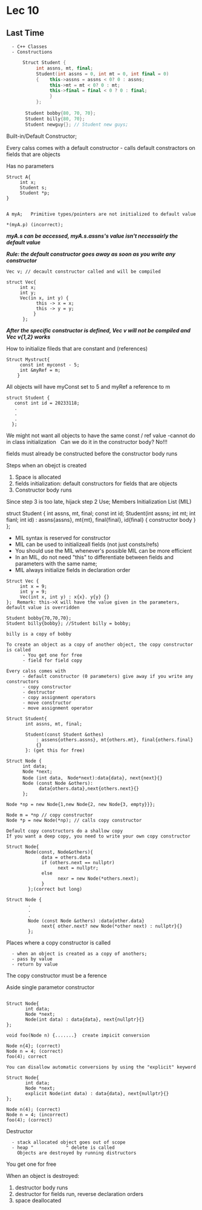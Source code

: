 # Lec 10
## Last Time
      - C++ Classes
      - Constructions
      
```c++
      Struct Student {
           int assns, mt, final;
           Student(int assns = 0, int mt = 0, int final = 0)
           {    this->assns = assns < 0? 0 : assns;
                this->mt = mt < 0? 0 : mt;
                this->final = final < 0 ? 0 : final;
                }
           };
           
       Student bobby{80, 70, 70};
       Student billy{80, 70};
       Student newguy{}; // Student new guys;
```

Built-in/Default Constructor;

Every calss comes with a default constructor - calls default constractors on fields that are objects

Has no parameters

```
Struct A{
     int x;
     Student s;
     Student *p;
}


A myA;   Primitive types/pointers are not initialized to default value

*(myA.p) (incorrect);
```

***myA.s can be accessed, myA.s.assns's value isn't necessairly the default value***

***Rule: the default constructor goes away as soon as you write any constructor***

```
Vec v; // decault constructor called and will be compiled

struct Vec{
     int x;
     int y;
     Vec(in x, int y) {
           this -> x = x;
           this -> y = y;
          }
      };
```

***After the specific constructor is defined, Vec v will not be compiled and Vec v{1,2} works***

How to initialize fileds that are constant and (references)

```
Struct Mystruct{
     const int myconst - 5;
     int &myRef = m;
    }
```

All objects will have myConst set to 5 and myRef a reference to m

```
struct Student {
   const int id = 20233118;
   .
   .
   .
  };
```
We might not want all objects to have the same const / ref value
-cannot do in class initialization
  
Can we do it in the constructor body?
No!!!

fields must already be constructed before the constructor body runs

Steps when an obejct is created
1. Space is allocated
2. fields initialization: default constructors for fields that are objects
3. Constructor body runs

Since step 3 is too late, hijack step 2
Use; Members Initialization List (MIL)

struct Student {
      int assns, mt, final;
      const int id;
      Student(int assns; int mt; int fianl; int id)
         : assns{assns}, mt{mt}, final{final}, id{final}
         { constructor body }
      };
      
- MIL syntax is reserved for constructor
- MIL can be used to initializeall fields (not just consts/refs)
- You should use the MIL whenever's possible
  MIL can be more efficient
- In an MIL, do not need "this" to differentiate between fields and parameters with the same name;
- MIL always initialize fields in declaration order

```
Struct Vec {
     int x = 9;
     int y = 9;
     Vec(int x, int y) : x{x}. y{y} {}
};  Remark: this->X will have the value given in the parameters, default value is overridden

Student bobby{70,70,70};
Student billy{bobby}; //Student billy = bobby;

billy is a copy of bobby

To create an object as a copy of another object, the copy constructor is called
      - You get one for free
      - field for field copy
      
Every calss comes with
      - default constructor (0 parameters) give away if you write any constructors
      - copy constructor
      - destructor
      - copy assignment operators
      - move constructor
      - move assignment operator
      
Struct Student{
       int assns, mt, final;
       
       Student(const Student &othes)
           : assens{others.assns}, mt{others.mt}, final{others.final}
           {}
       }: (get this for free)
       
Struct Node {
      int data;
      Node *next;
      Node (int data,　Node*next):data{data}, next{next}{}
      Node (const Node &others):
            data{others.data},next{others.next}{}
      };
      
Node *np = new Node{1,new Node{2, new Node{3, empty}}};

Node m = *np // copy constructor
Node *p = new Node(*np); // calls copy constructor

Default copy constructors do a shallow copy
If you want a deep copy, you need to write your own copy constructor

Struct Node{
       Node(const, Node&others){
             data = others.data
             if (others.next == nullptr)
                   next = nullptr;
             else 
                   nexr = new Node(*others.next);
             }
        };(correct but long)
        
Struct Node {
        .
        .
        .
        Node (const Node &others) :data{other.data}
             next{ other.next? new Node(*other next) : nullptr}{}
        };
 ```
 
 Places where a copy constructor is called
 
      - when an object is created as a copy of anothers;
      - pass by value
      - return by value
      
The copy constructor must be a ference

Aside  single parametor constructor
```

Struct Node{
       int data;
       Node *next;
       Node(int data) : data{data}, next{nullptr}{}
};

void foo(Node n) {.......}  create impicit conversion

Node n{4}; (correct)
Node n = 4; (correct)
foo(4); correct

You can disallow automatic conversions by using the "explicit" keyword

Struct Node{
       int data;
       Node *next;
       explicit Node(int data) : data{data}, next{nullptr}{}
};

Node n(4); (correct)
Node n = 4; (incorrect)
foo(4); (correct)
```

Destructor

      - stack allocated object goes out of scope
      - heap "            " delete is called
        Objects are destroyed by running distructors
        
You get one for free

When an object is destroyed:
1. destructor body runs
2. destructor for fields run, reverse declaration orders
3. space deallocated
